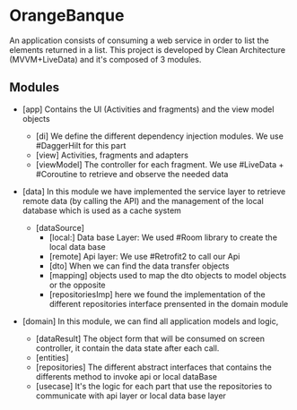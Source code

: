 # OrangeBanque
An application consists of consuming a web service in order to list the elements returned in a list.
This project is developed by Clean Architecture (MVVM+LiveData) and it's composed of 3 modules.

## Modules

 - [app]
   Contains the UI (Activities and fragments) and the view model objects
     - [di] We define the different dependency injection modules. We use #DaggerHilt for this part
     - [view] Activities, fragments and adapters
     - [viewModel] The controller for each fragment. We use #LiveData + #Coroutine to retrieve and observe the needed data

 - [data]
   In this module we have implemented the service layer to retrieve remote data (by calling the API) and the management of the local database which is used as a cache system
     - [dataSource]
        - [local:] Data base Layer: We used #Room library to create the local data base
        - [remote] Api layer: We use #Retrofit2 to call our Api
        - [dto] When we can find the data transfer objects
        - [mapping] objects used to map the dto objects to model objects or the opposite
        - [repositoriesImp] here we found the implementation of the different repositories interface prensented in the domain module

 - [domain]
In this module, we can find all application models and logic,
    - [dataResult] The object form that will be consumed on screen controller, it contain the data state after each call.
    - [entities]
    - [repositories] The different abstract interfaces that contains the differents method to invoke api or local dataBase
    - [usecase] It's the logic for each part that use the repositories to communicate with api layer or local data base layer

